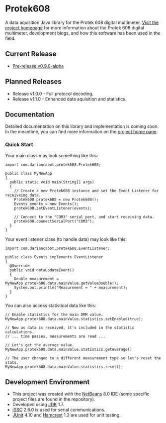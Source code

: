 # Protek608
A data aquisition Java library for the Protek 608 digital multimeter. [Visit the project homepage](http://dariancabot.com/category/projects/protek-608-dmm/) for more information about the Protek 608 digital multimeter, development blogs, and how this software has been used in the field.

## Current Release

* [Pre-release v0.9.0-alpha](https://github.com/dariancabot/Protek608/releases/tag/v0.9.0-alpha)

## Planned Releases

* Release v1.0.0 - Full protocol decoding.
* Release v1.1.0 - Enhanced data aquisition and statistics.

## Documentation

Detailed documentation on this library and implementation is coming soon. In the meantime, you can find more information on the [project home page](http://dariancabot.com/category/projects/protek-608-dmm/).

### Quick Start

Your main class may look something like this:
```
import com.dariancabot.protek608.Protek608;

public class MyNewApp
{
  public static void main(String[] args)
  {
    // Create a new Protek608 instance and set the Event Listener for receiveing data.
    Protek608 protek608 = new Protek608();
    Events events = new Events();
    protek608.setEventListener(events);
    
    // Connect to the "COM3" serial port, and start receiving data.
    protek608.connectSerialPort("COM3");
  }
}
```

Your event listener class (to handle data) may look like this:
```
import com.dariancabot.protek608.EventListener;

public class Events implements EventListener
{
  @Override
  public void dataUpdateEvent()
  {
    Double measurement = MyNewApp.protek608.data.mainValue.getValueDouble();
    System.out.println("Measurement = " + measurement);
  }
}
```

You can also access statistical data like this:
```
// Enable statistics for the main DMM value.
MyNewApp.protek608.data.mainValue.statistics.setEnabled(true);

// Now as data is received, it's included in the statistic calculations.
// ... time passes, measurements are read ...

// Let's get the average value.
MyNewApp.protek608.data.mainValue.statistics.getAverage()

// The user changed to a different measurement type so let's reset the stats.
MyNewApp.protek608.data.mainValue.statistics.reset();

```

## Development Environment

* This project was created with the [NetBeans](https://netbeans.org/) 8.0 IDE (some specific project files are found in the repository). 
* Developed using [JDK](http://www.oracle.com/technetwork/java/javase/downloads/index.html) 1.7.
* [jSSC](https://github.com/scream3r/java-simple-serial-connector) 2.6.0 is used for serial communications.
* [JUnit](https://github.com/junit-team/junit) 4.10 and [Hamcrest](https://github.com/hamcrest/JavaHamcrest) 1.3 are used for unit testing.
